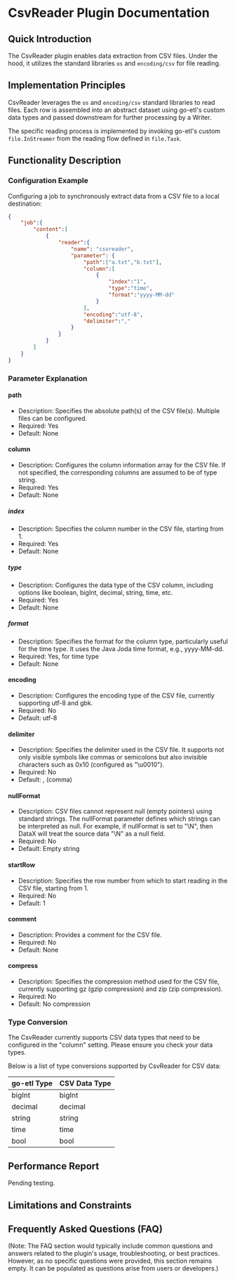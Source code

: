 # CsvReader Plugin Documentation

## Quick Introduction

The CsvReader plugin enables data extraction from CSV files. Under the hood, it utilizes the standard libraries `os` and `encoding/csv` for file reading.

## Implementation Principles

CsvReader leverages the `os` and `encoding/csv` standard libraries to read files. Each row is assembled into an abstract dataset using go-etl's custom data types and passed downstream for further processing by a Writer.

The specific reading process is implemented by invoking go-etl's custom `file.InStreamer` from the reading flow defined in `file.Task`.

## Functionality Description

### Configuration Example

Configuring a job to synchronously extract data from a CSV file to a local destination:

```json
{
    "job":{
        "content":[
            {
                "reader":{
                    "name": "csvreader",
                    "parameter": {
                        "path":["a.txt","b.txt"],
                        "column":[
                            {
                                "index":"1",
                                "type":"time",
                                "format":"yyyy-MM-dd"
                            }
                        ],
                        "encoding":"utf-8",
                        "delimiter":","
                    }
                }
            }
        ]
    }
}
```

### Parameter Explanation

#### path

- Description: Specifies the absolute path(s) of the CSV file(s). Multiple files can be configured.
- Required: Yes
- Default: None

#### column

- Description: Configures the column information array for the CSV file. If not specified, the corresponding columns are assumed to be of type string.
- Required: Yes
- Default: None

##### index

- Description: Specifies the column number in the CSV file, starting from 1.
- Required: Yes
- Default: None

##### type

- Description: Configures the data type of the CSV column, including options like boolean, bigInt, decimal, string, time, etc.
- Required: Yes
- Default: None

##### format

- Description: Specifies the format for the column type, particularly useful for the time type. It uses the Java Joda time format, e.g., yyyy-MM-dd.
- Required: Yes, for time type
- Default: None

#### encoding

- Description: Configures the encoding type of the CSV file, currently supporting utf-8 and gbk.
- Required: No
- Default: utf-8

#### delimiter

- Description: Specifies the delimiter used in the CSV file. It supports not only visible symbols like commas or semicolons but also invisible characters such as 0x10 (configured as "\u0010").
- Required: No
- Default: , (comma)

#### nullFormat

- Description: CSV files cannot represent null (empty pointers) using standard strings. The nullFormat parameter defines which strings can be interpreted as null. For example, if nullFormat is set to "\N", then DataX will treat the source data "\N" as a null field.
- Required: No
- Default: Empty string

#### startRow

- Description: Specifies the row number from which to start reading in the CSV file, starting from 1.
- Required: No
- Default: 1

#### comment

- Description: Provides a comment for the CSV file.
- Required: No
- Default: None

#### compress

- Description: Specifies the compression method used for the CSV file, currently supporting gz (gzip compression) and zip (zip compression).
- Required: No
- Default: No compression

### Type Conversion

The CsvReader currently supports CSV data types that need to be configured in the "column" setting. Please ensure you check your data types.

Below is a list of type conversions supported by CsvReader for CSV data:

| go-etl Type | CSV Data Type |
| --- | --- |
| bigInt | bigInt |
| decimal | decimal |
| string | string |
| time | time |
| bool | bool |

## Performance Report

Pending testing.

## Limitations and Constraints


## Frequently Asked Questions (FAQ)

(Note: The FAQ section would typically include common questions and answers related to the plugin's usage, troubleshooting, or best practices. However, as no specific questions were provided, this section remains empty. It can be populated as questions arise from users or developers.)